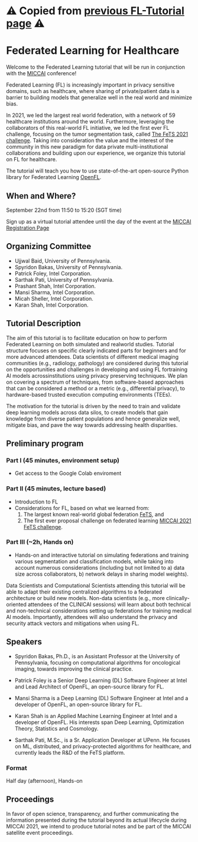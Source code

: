 # :warning: Copied from [previous FL-Tutorial page](https://intel.github.io/fl-tutorial/) :warning:

# Federated Learning for Healthcare

Welcome to the Federated Learning tutorial that will be run in conjunction with the [MICCAI](https://conferences.miccai.org/2022/en/) conference!

Federated Learning (FL) is increasingly important in privacy sensitive domains, such as healthcare, where sharing of private/patient data is a barrier to building models that generalize well in the real world and minimize bias.  

In 2021, we led the largest real world federation, with a network of 59 healthcare institutions around the world. Furthermore, leveraging the collaborators of this real-world FL initiative, we led the first ever FL challenge, focusing on the tumor segmentation task, called [The FeTS 2021 challenge](https://miccai2021.fets.ai/). Taking into consideration the value and the interest of the community in this new paradigm for data private multi-institutional collaborations and building upon our experience, we organize this tutorial on FL for healthcare.

The tutorial will teach you how to use state-of-the-art open-source Python library for Federated Learning [OpenFL](https://github.com/intel/openfl).

## When and Where?

September 22nd from 11:50 to 15:20 (SGT time)

Sign up as a virtual tutorial attendee until the day of the event at the [MICCAI Registration Page](https://conferences.miccai.org/2022/en/REGISTRATION.html)

## Organizing Committee 

- Ujjwal Baid, University of Pennsylvania.
- Spyridon Bakas, University of Pennsylvania.
- Patrick Foley, Intel Corporation.
- Sarthak Pati, University of Pennsylvania.
- Prashant Shah, Intel Corporation.
- Mansi Sharma, Intel Corporation.
- Micah Sheller, Intel Corporation.
- Karan Shah, Intel Corporation.

## Tutorial Description

The aim of this tutorial is to facilitate education on how to perform Federated Learning on both simulated and realworld studies. Tutorial structure focuses on specific clearly indicated parts for beginners and for more advanced attendees. Data scientists of different medical imaging communities (e.g., radiology, pathology) are considered during this tutorial on the opportunities and challenges in developing and using FL fortraining Al models acrossinstitutions using privacy preserving techniques. We plan on covering a spectrum of techniques, from software-based approaches that can be considered a method or a metric (e.g., differential privacy), to hardware-based trusted execution computing environments (TEEs).

The motivation for the tutorial is driven by the need to train and validate deep learning models across data silos, to create models that gain knowledge from diverse patient populations and hence generalize well, mitigate bias, and pave the way towards addressing health disparities.

## Preliminary program

### Part I (45 minutes, environment setup)
- Get access to the Google Colab enviroment

### Part II (45 minutes, lecture based)
- Introduction to FL
- Considerations for FL, based on what we learned from: 
  1. The largest known real-world global federation [FeTS](https://www.fets.ai/), and
  2. The first ever proposal challenge on federated learning [MICCAI 2021 FeTS challenge](https://miccai2021.fets.ai/).

### Part III (~2h, Hands on)
- Hands-on and interactive tutorial on simulating federations and training various segmentation and classification models, while taking into account numerous considerations (including but not limited to a) data size across collaborators, b) network delays in sharing model weights).

Data Scientists and Computational Scientists attending this tutorial will be able to adapt their existing centralized algorithms to a federated architecture or build new models. Non-data scientists (e.g., more clinically-oriented attendees of the CLINICAI sessions) will learn about both technical and non-technical considerations setting up federations for training medical Al models. Importantly, attendees will also understand the privacy and security attack vectors and mitigations when using FL.

## Speakers
- Spyridon Bakas, Ph.D., is an Assistant Professor at the University of Pennsylvania, focusing on computational algorithms for oncological imaging, towards improving the clinical practice.

- Patrick Foley is a Senior Deep Learning (DL) Software Engineer at Intel and Lead Architect of OpenFL, an open-source library for FL.

- Mansi Sharma is a Deep Learning (DL) Software Engineer at Intel 
and a developer of OpenFL, an open-source library for FL.

- Karan Shah is an Applied Machine Learning Engineer at Intel and a developer of OpenFL. His interests span Deep Learning, Optimization Theory, Statistics and Cosmology.

- Sarthak Pati, M.Sc., is a Sr. Application Developer at UPenn. He focuses on ML, distributed, and privacy-protected algorithms for healthcare, and currently leads the R&D of the FeTS platform.

### Format

Half day (afternoon), Hands-on

## Proceedings

In favor of open science, transparency, and further communicating the information presented during the tutorial beyond its actual lifecycle during MICCAI 2021, we intend to produce tutorial notes and be part of the MICCAI satellite event proceedings.

